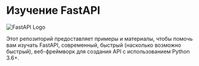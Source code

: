 # Изучение FastAPI

![FastAPI Logo](https://fastapi.tiangolo.com/img/logo-margin/logo-teal.png)

Этот репозиторий предоставляет примеры и материалы, чтобы помочь вам изучать FastAPI, современный, быстрый (насколько возможно быстрый), веб-фреймворк для создания API с использованием Python 3.6+.
